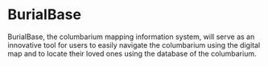 # BurialBase
BurialBase, the columbarium mapping information system, will serve as an innovative tool for users to easily navigate the columbarium using the digital map and to locate their loved ones using the database of the columbarium.
